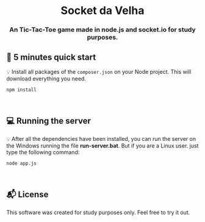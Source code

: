 

<h1 align="center">
  Socket da Velha
</h1>

<h3 align="center">
    An Tic-Tac-Toe game made in node.js and socket.io for study purposes.
</h3> 

## :rocket: 5 minutes quick start

:bulb: Install all packages of the `composer.json` on your Node project. This will download everything you need.

```
npm install
```
<br>

## :computer: Running the server

:bulb: After all the dependencies have been installed, you can run the server on the Windows running the file <strong>run-server.bat</strong>. But if you are a Linux user. just type the following command:
```
node app.js
```

<br>



## :mailbox_with_mail: License 

This software was created for study purposes only. Feel free to try it out.



